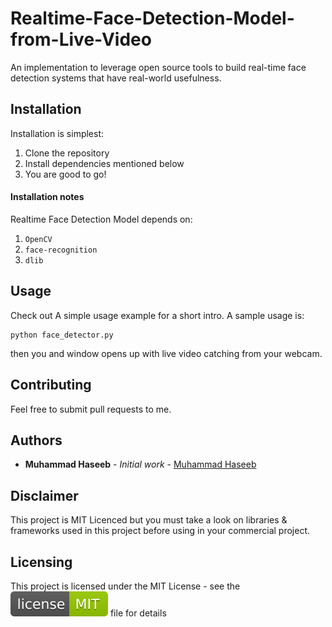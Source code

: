 # Realtime-Face-Detection-Model-from-Live-Video
An implementation to leverage open source tools to build real-time face detection systems that have real-world usefulness. 

## Installation

Installation is simplest:

1. Clone the repository
2. Install dependencies mentioned below
3. You are good to go!    

#### Installation notes

Realtime Face Detection Model depends on:
 1. `OpenCV`
 2. `face-recognition`
 3. `dlib`

## Usage

Check out A simple usage example for a short intro. A sample usage is:

```
python face_detector.py
```

then you and window opens up with live video catching from your webcam.

## Contributing

Feel free to submit pull requests to me.

## Authors

* **Muhammad Haseeb** - *Initial work* - [Muhammad Haseeb](https://github.com/iam-mhaseeb)

## Disclaimer

This project is MIT Licenced but you must take a look on libraries & frameworks used in this project before using in your commercial project.

## Licensing
This project is licensed under the MIT License - see the ![MITLicense](licence.svg) file for details
